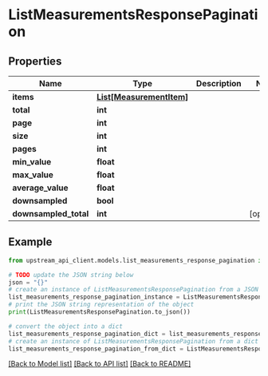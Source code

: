 # ListMeasurementsResponsePagination


## Properties

Name | Type | Description | Notes
------------ | ------------- | ------------- | -------------
**items** | [**List[MeasurementItem]**](MeasurementItem.md) |  | 
**total** | **int** |  | 
**page** | **int** |  | 
**size** | **int** |  | 
**pages** | **int** |  | 
**min_value** | **float** |  | 
**max_value** | **float** |  | 
**average_value** | **float** |  | 
**downsampled** | **bool** |  | 
**downsampled_total** | **int** |  | [optional] 

## Example

```python
from upstream_api_client.models.list_measurements_response_pagination import ListMeasurementsResponsePagination

# TODO update the JSON string below
json = "{}"
# create an instance of ListMeasurementsResponsePagination from a JSON string
list_measurements_response_pagination_instance = ListMeasurementsResponsePagination.from_json(json)
# print the JSON string representation of the object
print(ListMeasurementsResponsePagination.to_json())

# convert the object into a dict
list_measurements_response_pagination_dict = list_measurements_response_pagination_instance.to_dict()
# create an instance of ListMeasurementsResponsePagination from a dict
list_measurements_response_pagination_from_dict = ListMeasurementsResponsePagination.from_dict(list_measurements_response_pagination_dict)
```
[[Back to Model list]](../README.md#documentation-for-models) [[Back to API list]](../README.md#documentation-for-api-endpoints) [[Back to README]](../README.md)


